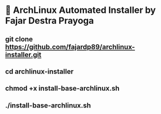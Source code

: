 # 🐧 ArchLinux Automated Installer by Fajar Destra Prayoga
## git clone https://github.com/fajardp89/archlinux-installer.git ##
## cd archlinux-installer ##
## chmod +x install-base-archlinux.sh ##
## ./install-base-archlinux.sh ##
